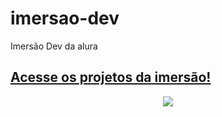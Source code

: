 # imersao-dev
 Imersão Dev da alura

## <a href="https://hebert324.github.io/imersao-dev/certificard/index.html" target="_blank" text-align="center"> Acesse os projetos da imersão!</a>
<div align="center">
<img src="https://i.pinimg.com/564x/85/8d/1a/858d1ae5dc8e64cb93f45e5d2347d8a3.jpg">
</div>
